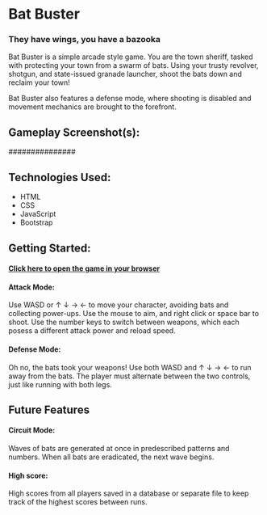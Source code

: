 # Bat Buster
### They have wings, you have a bazooka


Bat Buster is a simple arcade style game. You are the town sheriff, tasked with protecting your town from a swarm of bats. Using your trusty revolver, shotgun, and state-issued granade launcher, shoot the bats down and reclaim your town! 

Bat Buster also features a defense mode, where shooting is disabled and movement mechanics are brought to the forefront.


## Gameplay Screenshot(s): 

###############

## Technologies Used:
- HTML
- CSS
- JavaScript
- Bootstrap 

## Getting Started: 
#### [Click here to open the game in your browser](https://louispino.github.io/bat-hunter-demo/index.html)

#### Attack Mode:
Use WASD or ↑ ↓ → ← to move your character, avoiding bats and collecting power-ups. Use the mouse to aim, and right click or space bar to shoot. Use the number keys to switch between weapons, which each posess a different attack power and reload speed.

#### Defense Mode:
Oh no, the bats took your weapons! Use both WASD and ↑ ↓ → ← to run away from the bats. The player must alternate between the two controls, just like running with both legs.

## Future Features
#### Circuit Mode: 
Waves of bats are generated at once in predescribed patterns and numbers. When all bats are eradicated, the next wave begins.

#### High score: 
High scores from all players saved in a database or separate file to keep track of the highest scores between runs.
